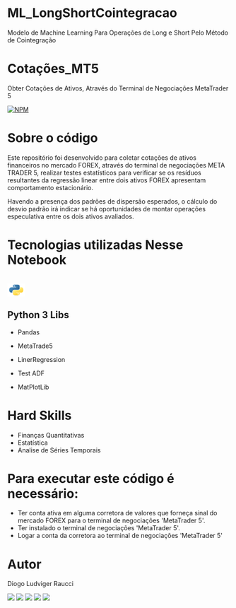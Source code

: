 # ML_LongShortCointegracao
Modelo de Machine Learning Para Operações de Long e Short Pelo Método de Cointegração

# Cotações_MT5
Obter Cotações de Ativos, Através do Terminal de Negociações MetaTrader 5

[![NPM](https://img.shields.io/npm/l/react)](https://github.com/diogoraucci/Cotacoes_MT5/blob/main/LICENSE)

## 

# Sobre o código
Este repositório foi desenvolvido para coletar cotações de ativos financeiros no mercado FOREX, através do terminal de negociações META TRADER 5, realizar testes estatísticos para verificar se os resíduos resultantes da regressão linear entre dois ativos FOREX apresentam comportamento estacionário.

Havendo a presença dos padrões de dispersão esperados, o cálculo do desvio padrão irá indicar se há oportunidades de montar operações especulativa entre os dois ativos avaliados. 

# Tecnologias utilizadas Nesse Notebook       
<div style="display: inline_block"><br>
  <img align="center" alt="Rafa-Python" height="30" width="40" src="https://raw.githubusercontent.com/devicons/devicon/master/icons/python/python-original.svg">
</div>
  
  ##
## Python 3 Libs
- Pandas
- MetaTrade5
- LinerRegression
- Test ADF
- MatPlotLib

  ##
# Hard Skills 
- Finanças Quantitativas
- Estatística
- Analise de Séries Temporais

# Para executar este código é necessário:
- Ter conta ativa em alguma corretora de valores que forneça sinal do mercado FOREX para o terminal de negociações 'MetaTrader 5'.
- Ter instalado o terminal de negociações 'MetaTrader 5'.
- Logar a conta da corretora ao terminal de negociações 'MetaTrader 5'

# Autor
Diogo Ludviger Raucci

<div> 
<a href="https://instagram.com/diogoludviger" target="_blank"><img src="https://img.shields.io/badge/-Instagram-%23E4405F?style=for-the-badge&logo=instagram&logoColor=white" target="_blank"></a>
<a href = "mailto:diogoraucci@gmail.com"><img src="https://img.shields.io/badge/-Gmail-%23333?style=for-the-badge&logo=gmail&logoColor=white" target="_blank"></a>
<a href="https://www.linkedin.com/in/diogoraucci" target="_blank"><img src="https://img.shields.io/badge/-LinkedIn-%230077B5?style=for-the-badge&logo=linkedin&logoColor=white" target="_blank"></a> 
<a href="https://medium.com/@diogoraucci" target="_blank"><img src="https://img.shields.io/badge/Medium-12100E?style=for-the-badge&logo=medium&logoColor=white" target="_blank"></a>
<a href="https://www.behance.net/3diogo" target="_blank"><img src="https://img.shields.io/badge/-Behance-blue?style=for-the-badge&logo=behance&logoColor=white" target="_blank"></a>
</div>
